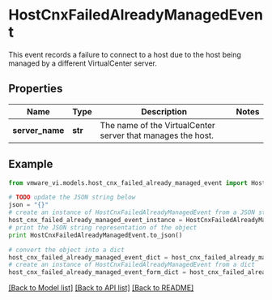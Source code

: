 # HostCnxFailedAlreadyManagedEvent

This event records a failure to connect to a host due to the host being managed by a different VirtualCenter server. 

## Properties
Name | Type | Description | Notes
------------ | ------------- | ------------- | -------------
**server_name** | **str** | The name of the VirtualCenter server that manages the host.  | 

## Example

```python
from vmware_vi.models.host_cnx_failed_already_managed_event import HostCnxFailedAlreadyManagedEvent

# TODO update the JSON string below
json = "{}"
# create an instance of HostCnxFailedAlreadyManagedEvent from a JSON string
host_cnx_failed_already_managed_event_instance = HostCnxFailedAlreadyManagedEvent.from_json(json)
# print the JSON string representation of the object
print HostCnxFailedAlreadyManagedEvent.to_json()

# convert the object into a dict
host_cnx_failed_already_managed_event_dict = host_cnx_failed_already_managed_event_instance.to_dict()
# create an instance of HostCnxFailedAlreadyManagedEvent from a dict
host_cnx_failed_already_managed_event_form_dict = host_cnx_failed_already_managed_event.from_dict(host_cnx_failed_already_managed_event_dict)
```
[[Back to Model list]](../README.md#documentation-for-models) [[Back to API list]](../README.md#documentation-for-api-endpoints) [[Back to README]](../README.md)



